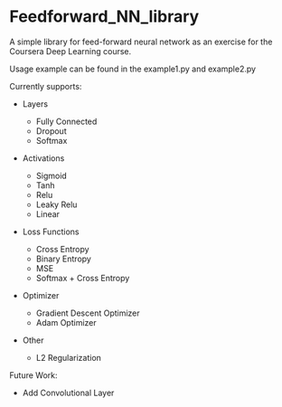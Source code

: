 # Feedforward_NN_library
A simple library for feed-forward neural network as an exercise for the Coursera Deep Learning course.

Usage example can be found in the example1.py and example2.py

Currently supports:
- Layers
  * Fully Connected
  * Dropout
  * Softmax
  
- Activations
  * Sigmoid
  * Tanh
  * Relu
  * Leaky Relu
  * Linear
  
- Loss Functions
  * Cross Entropy
  * Binary Entropy
  * MSE
  * Softmax + Cross Entropy

- Optimizer
  * Gradient Descent Optimizer
  * Adam Optimizer
  
- Other
  * L2 Regularization
  
Future Work:
  - Add Convolutional Layer
